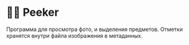 # 😶‍🌫️ Peeker
Программа для просмотра фото, и выделения предметов. Отметки хранятся внутри файла изображения в метаданных.